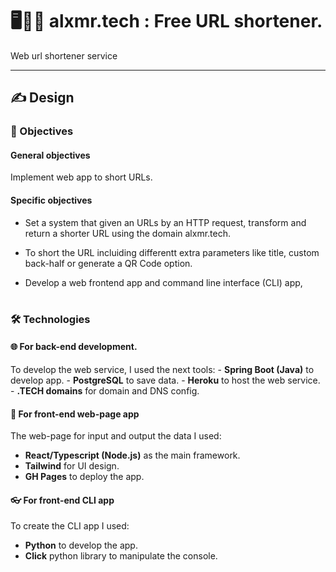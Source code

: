 # 🖥️🏄‍♀️ alxmr.tech : Free URL shortener. 
Web url shortener service

<hr>


## ✍️ Design 

### 🏹 Objectives

#### General objectives
Implement web app to short URLs.

#### Specific objectives

- Set a system that given an URLs by an HTTP request, transform and return a shorter URL  using the domain alxmr.tech.
  
- To short the URL incluiding differentt extra parameters like title, custom back-half or generate a QR Code option.
  
- Develop a web frontend app and command line interface (CLI) app,
  
# 

### 🛠️ Technologies

  #### 🌐 For back-end development.
  
  To develop the web service, I used the next tools:
    - **Spring Boot (Java)** to develop app.
    - **PostgreSQL** to save data.
    - **Heroku** to host the web service.
    - **.TECH domains** for domain and DNS config.
  
  #### 🎨 For front-end web-page app
  
  The web-page for input and output the data I used:
  - **React/Typescript (Node.js)** as the main framework.
  - **Tailwind** for UI design.
  - **GH Pages** to deploy the app.
  
  #### 👓 For front-end CLI app
  
  To create the CLI app I used:
  - **Python** to develop the app.
  - **Click** python library to manipulate the console.

    
